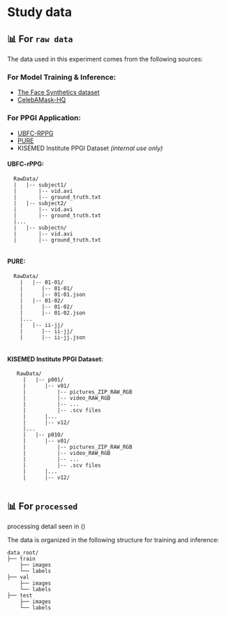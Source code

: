 # Study data
## 📊 For `raw data`

The data used in this experiment comes from the following sources:

### For Model Training & Inference:
- [The Face Synthetics dataset](https://github.com/microsoft/FaceSynthetics)  
- [CelebAMask-HQ](https://github.com/switchablenorms/CelebAMask-HQ/tree/master)
  
### For PPGI Application:
- [UBFC-RPPG](https://sites.google.com/view/ybenezeth/ubfcrppg)  
- [PURE](https://www.tu-ilmenau.de/universitaet/fakultaeten/fakultaet-informatik-und-automatisierung/profil/institute-und-fachgebiete/institut-fuer-technische-informatik-und-ingenieurinformatik/fachgebiet-neuroinformatik-und-kognitive-robotik/data-sets-code/pulse-rate-detection-dataset-pure)  
- KISEMED Institute PPGI Dataset *(internal use only)*

#### UBFC-rPPG:
 ```
   RawData/
   |   |-- subject1/
   |       |-- vid.avi
   |       |-- ground_truth.txt
   |   |-- subject2/
   |       |-- vid.avi
   |       |-- ground_truth.txt
   |...
   |   |-- subjectn/
   |       |-- vid.avi
   |       |-- ground_truth.txt
  
  ```
#### PURE:
 ```
   RawData/
     |   |-- 01-01/
     |      |-- 01-01/
     |      |-- 01-01.json
     |   |-- 01-02/
     |      |-- 01-02/
     |      |-- 01-02.json
     |...
     |   |-- ii-jj/
     |      |-- ii-jj/
     |      |-- ii-jj.json
  
  ```
#### KISEMED Institute PPGI Dataset:
```
   RawData/
     |   |-- p001/
     |      |-- v01/
     |          |-- pictures_ZIP_RAW_RGB
     |          |-- video_RAW_RGB
     |          |-- ...
     |          |-- .scv files
     |      |...
     |      |-- v12/
     |...
     |   |-- p010/
     |      |-- v01/
     |          |-- pictures_ZIP_RAW_RGB
     |          |-- video_RAW_RGB
     |          |-- ...
     |          |-- .scv files
     |      |...
     |      |-- v12/
  
  ```
## 📊 For `processed `
processing detail seen in ()

The data is organized in the following structure for training and inference:
```
data_root/
├── train             
    ├── images    
    └── labels            
├── val             
    ├── images    
    └── labels  
├── test           
    ├── images    
    └── labels

```




